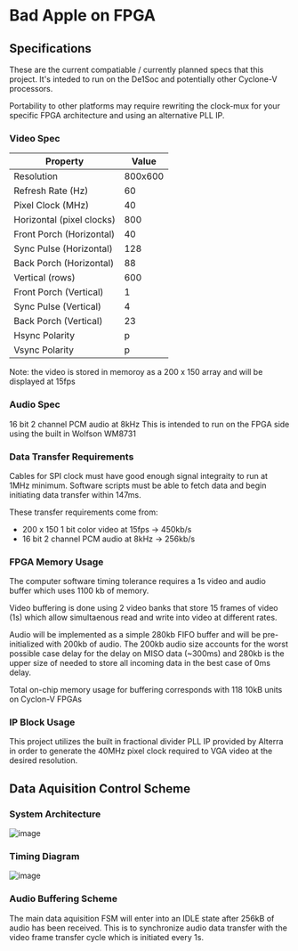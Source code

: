 # Bad Apple on FPGA

## Specifications

These are the current compatiable / currently planned specs that this project. It's inteded to run on the De1Soc and potentially other Cyclone-V processors.

Portability to other platforms may require rewriting the clock-mux for your specific FPGA architecture and using an alternative PLL IP.  

### Video Spec

| Property                  | Value  |
|---------------------------|--------|
| Resolution                | 800x600|
| Refresh Rate (Hz)         | 60     |
| Pixel Clock (MHz)         | 40     |
| Horizontal (pixel clocks) | 800    |
| Front Porch (Horizontal)  | 40     |
| Sync Pulse (Horizontal)   | 128    |
| Back Porch (Horizontal)   | 88     |
| Vertical (rows)           | 600    |
| Front Porch (Vertical)    | 1      |
| Sync Pulse (Vertical)     | 4      |
| Back Porch (Vertical)     | 23     |
| Hsync Polarity            | p      |
| Vsync Polarity            | p      |

Note: the video is stored in memoroy as a 200 x 150 array and will be displayed at 15fps

### Audio Spec

16 bit 2 channel PCM audio at 8kHz
This is intended to run on the FPGA side using the built in Wolfson WM8731

### Data Transfer Requirements

Cables for SPI clock must have good enough signal integraity to run at 1MHz minimum.
Software scripts must be able to fetch data and begin initiating data transfer within 147ms.

These transfer requirements come from:

- 200 x 150 1 bit color video at 15fps -> 450kb/s
- 16 bit 2 channel PCM audio at 8kHz -> 256kb/s

### FPGA Memory Usage

The computer software timing tolerance requires a 1s video and audio buffer which uses 1100 kb of memory.

Video buffering is done using 2 video banks that store 15 frames of video (1s) which allow simultaenous read and write into video at different rates.

Audio will be implemented as a simple 280kb FIFO buffer and will be pre-initialized with 200kb of audio.
The 200kb audio size accounts for the worst possible case delay for the delay on MISO data (~300ms)
and 280kb is the upper size of needed to store all incoming data in the best case of 0ms delay.

Total on-chip memory usage for buffering corresponds with 118 10kB units on Cyclon-V FPGAs

### IP Block Usage

This project utilizes the built in fractional divider PLL IP provided by Alterra in order to generate the 40MHz pixel clock required to VGA video at the desired resolution.

## Data Aquisition Control Scheme

<!-- There is a data aquisition FSM which acts as a wrapper for another SPI FSM which will drive the logic behind the SPI communication protocol used. -->
### System Architecture
![image](https://github.com/user-attachments/assets/f48baf55-effa-41de-a12a-e82e47a700bd)

### Timing Diagram
![image](https://github.com/user-attachments/assets/dbf80c21-fb72-47c6-953b-64151de76063)


<!-- ### Video Buffering Scheme -->



### Audio Buffering Scheme

The main data aquisition FSM will enter into an IDLE state after 256kB of audio has been received.
This is to synchronize audio data transfer with the video frame transfer cycle which is initiated every 1s.
